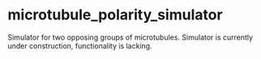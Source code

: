 # microtubule_polarity_simulator
Simulator for two opposing groups of microtubules. 
Simulator is currently under construction, functionality is lacking. 
